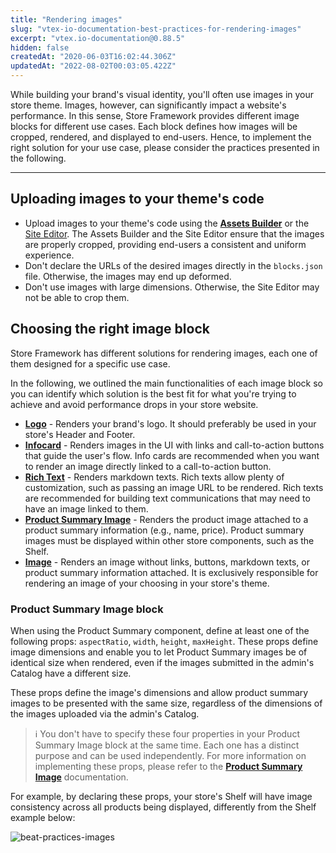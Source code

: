 ```yaml
---
title: "Rendering images"
slug: "vtex-io-documentation-best-practices-for-rendering-images"
excerpt: "vtex.io-documentation@0.88.5"
hidden: false
createdAt: "2020-06-03T16:02:44.306Z"
updatedAt: "2022-08-02T00:03:05.422Z"
---
```

While building your brand's visual identity, you'll often use images in your store theme. Images, however, can significantly impact a website's performance. In this sense, Store Framework provides different image blocks for different use cases. Each block defines how images will be cropped, rendered, and displayed to end-users. Hence, to implement the right solution for your use case, please consider the practices presented in the following.

---

## Uploading images to your theme's code
  
- Upload images to your theme's code using the [**Assets Builder**](https://developers.vtex.com/vtex-developer-docs/docs/vtex-io-documentation-using-the-assets-builder) or the [Site Editor](https://help.vtex.com/en/tutorial/site-editor-overview). The Assets Builder and the Site Editor ensure that the images are properly cropped, providing end-users a consistent and uniform experience.
- Don't declare the URLs of the desired images directly in the `blocks.json` file. Otherwise, the images may end up deformed.
- Don't use images with large dimensions. Otherwise, the Site Editor may not be able to crop them. 

## Choosing the right image block

Store Framework has different solutions for rendering images, each one of them designed for a specific use case. 

In the following, we outlined the main functionalities of each image block so you can identify which solution is the best fit for what you're trying to achieve and avoid performance drops in your store website.

- [**Logo**](https://developers.vtex.com/vtex-developer-docs/docs/vtex-store-components/logo) - Renders your brand's logo. It should preferably be used in your store's Header and Footer. 
- [**Infocard**](https://developers.vtex.com/vtex-developer-docs/docs/vtex-store-components/infocard) - Renders images in the UI with links and call-to-action buttons that guide the user's flow. Info cards are recommended when you want to render an image directly linked to a call-to-action button.
- [**Rich Text**](https://developers.vtex.com/vtex-developer-docs/docs/vtex-rich-text) - Renders markdown texts. Rich texts allow plenty of customization, such as passing an image URL to be rendered. Rich texts are recommended for building text communications that may need to have an image linked to them.
- [**Product Summary Image**](https://developers.vtex.com/vtex-developer-docs/docs/vtex-product-summary-productsummaryimage) - Renders the product image attached to a product summary information (e.g., name, price). Product summary images must be displayed within other store components, such as the Shelf.
- [**Image**](https://developers.vtex.com/vtex-developer-docs/docs/vtex-store-components-image) - Renders an image without links, buttons, markdown texts, or product summary information attached. It is exclusively responsible for rendering an image of your choosing in your store's theme.

### Product Summary Image block

When using the Product Summary component, define at least one of the following props: `aspectRatio`, `width`, `height`, `maxHeight`. These props define image dimensions and enable you to let Product Summary images be of identical size when rendered, even if the images submitted in the admin's Catalog have a different size.

These props define the image's dimensions and allow product summary images to be presented with the same size, regardless of the dimensions of the images uploaded via the admin's Catalog.

>ℹ️ You don't have to specify these four properties in your Product Summary Image block at the same time. Each one has a distinct purpose and can be used independently. For more information on implementing these props, please refer to the [**Product Summary Image**](https://developers.vtex.com/vtex-developer-docs/docs/vtex-product-summary-productsummaryimage) documentation.

For example, by declaring these props, your store's Shelf will have image consistency across all products being displayed, differently from the Shelf example below:

![beat-practices-images](https://user-images.githubusercontent.com/52087100/80645249-3bdbf680-8a41-11ea-8f63-8b96b20f7c4b.png)